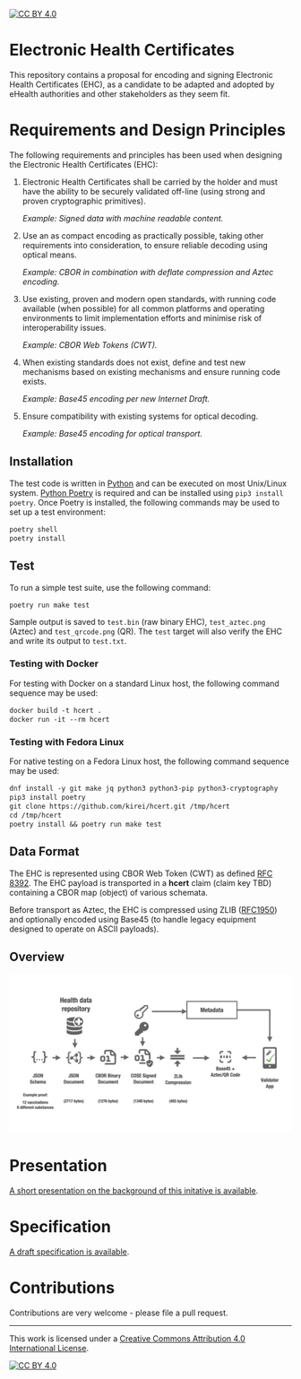 [![CC BY 4.0][cc-by-shield]][cc-by]

# Electronic Health Certificates

This repository contains a proposal for encoding and signing Electronic Health Certificates (EHC), as a candidate to be adapted and adopted by eHealth authorities and other stakeholders as they seem fit.


# Requirements and Design Principles

The following requirements and principles has been used when designing the Electronic Health Certificates (EHC):

  1. Electronic Health Certificates shall be carried by the holder and must have the ability to be securely validated off-line (using strong and proven cryptographic primitives).

     *Example: Signed data with machine readable content.*

  2. Use an as compact encoding as practically possible, taking other requirements into consideration, to ensure reliable decoding using optical means.

     *Example: CBOR in combination with deflate compression and Aztec encoding.*

  3. Use existing, proven and modern open standards, with running code available (when possible) for all common platforms and operating environments to limit implementation efforts and minimise risk of interoperability issues.

     *Example: CBOR Web Tokens (CWT).*

  4. When existing standards does not exist, define and test new mechanisms based on existing mechanisms and ensure running code exists.

     *Example: Base45 encoding per new Internet Draft.*

  5. Ensure compatibility with existing systems for optical decoding.

     *Example: Base45 encoding for optical transport.*


## Installation

The test code is written in [Python](https://www.python.org/) and can be executed on most Unix/Linux system. [Python Poetry](https://python-poetry.org/) is required and can be installed using `pip3 install poetry`. Once Poetry is installed, the following commands may be used to set up a test environment:

    poetry shell
    poetry install


## Test

To run a simple test suite, use the following command:

    poetry run make test

Sample output is saved to `test.bin` (raw binary EHC), `test_aztec.png` (Aztec) and `test_qrcode.png` (QR). The `test` target will also verify the EHC and write its output to `test.txt`.

### Testing with Docker

For testing with Docker on a standard Linux host, the following command sequence may be used:

    docker build -t hcert .
    docker run -it --rm hcert

### Testing with Fedora Linux

For native testing on a Fedora Linux host, the following command sequence may be used:

    dnf install -y git make jq python3 python3-pip python3-cryptography
    pip3 install poetry
    git clone https://github.com/kirei/hcert.git /tmp/hcert
    cd /tmp/hcert
    poetry install && poetry run make test


## Data Format

The EHC is represented using CBOR Web Token (CWT) as defined [RFC 8392](https://tools.ietf.org/html/rfc8392). The EHC payload is transported in a **hcert** claim (claim key TBD) containing a CBOR map (object) of various schemata.

Before transport as Aztec, the EHC is compressed using ZLIB ([RFC1950](https://tools.ietf.org/html/rfc1950)) and optionally encoded using Base45 (to handle legacy equipment designed to operate on ASCII payloads).


## Overview

![overview](hcert_overview.png)

# Presentation

[A short presentation on the background of this initative is available](hcert-preso.pdf).


# Specification

[A draft specification is available](hcert_spec.md).


# Contributions

Contributions are very welcome - please file a pull request.

_________________

This work is licensed under a
[Creative Commons Attribution 4.0 International License][cc-by].

[![CC BY 4.0][cc-by-image]][cc-by]

[cc-by]: http://creativecommons.org/licenses/by/4.0/
[cc-by-image]: https://i.creativecommons.org/l/by/4.0/88x31.png
[cc-by-shield]: https://img.shields.io/badge/License-CC%20BY%204.0-lightgrey.svg
